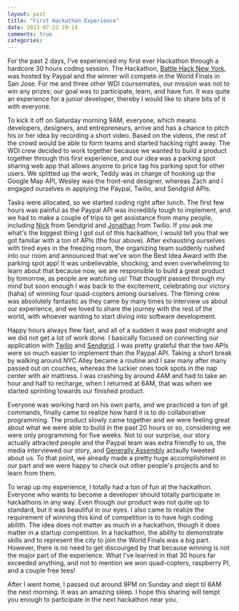 ```yaml
---
layout: post
title: "First Hackathon Experience"
date: 2013-07-22 19:14
comments: true
categories:
---
```


For the past 2 days, I've experienced my first ever Hackathon through a hardcore 30 hours coding session. The Hackathon, <a href="http://battlehack.org/new-york/" target="_blank">Battle Hack New York</a>, was hosted by Paypal and the winner will compete in the World Finals in San Jose. For me and three other WDI coursemates, our mission was not to win any prizes; our goal was to participate, learn, and have fun. It was quite an experience for a junior developer, thereby I would like to share bits of it with everyone.

To kick it off on Saturday morning 9AM, everyone, which means developers, designers, and entrepreneurs, arrive and has a chance to pitch his or her idea by recording a short video. Based on the videos, the rest of the crowd would be able to form teams and started hacking right away. The WDI crew decided to work together because we wanted to build a product together through this first experience, and our idea was a parking spot sharing web app that allows anyone to price tag his parking spot for other users. We splitted up the work, Teddy was in charge of hooking up the Google Map API, Wesley was the front-end designer, whereas Zach and I engaged ourselves in applying the Paypal, Twilio, and Sendgrid APIs.

Tasks were allocated, so we started coding right after lunch. The first few hours was painful as the Paypal API was incredibly tough to implement, and we had to make a couple of trips to get assistance from many people, including <a href="https://twitter.com/YayNickQ" target="_blank">Nick</a> from Sendgrid and <a href="https://twitter.com/jonmarkgo" target="_blank">Jonathan</a> from Twilio. If you ask me what's the biggest thing I got out of this hackathon, I would tell you that we got familiar with a ton of APIs (the four above). After exhausting ourselves with tired eyes in the freezing room, the organizing team suddenly rushed into our room and announced that we've won the Best Idea Award with the parking spot app! It was unbelievable, shocking, and even overwhelming to learn about that because now, we are responsible to build a great product by tomorrow, as people are watching us! That thought passed through my mind but soon enough I was back to the excitement, celebrating our victory (haha) of winning four quad-copters among ourselves. The filming crew was absolutely fantastic as they came by many times to interview us about our experience, and we loved to share the journey with the rest of the world, with whoever wanting to start diving into software development.

Happy hours always flew fast, and all of a sudden it was past midnight and we did not get a lot of work done. I basically focused on connecting our application with <a href="http://www.twilio.com/" target="_blank">Twilio</a> and <a href="http://sendgrid.com/" target="_blank">Sendgrid</a>. I was pretty grateful that the two APIs were so much easier to implement than the Paypal API. Taking a short break by walking around NYC Alley became a routine and I saw many after many passed out on couches, whereas the luckier ones took spots in the nap center with air mattress. I was crashing by around 4AM and had to take an hour and half to recharge, when I returned at 6AM, that was when we started sprinting towards our finished product.

Everyone was working hard on his own parts, and we practiced a ton of git commands, finally came to realize how hard it is to do collaborative programming. The product slowly came together and we were feeling great about what we were able to build in the past 20 hours or so, considering we were only programming for five weeks. Not to our surprise, our story actually attracted people and the Paypal team was extra friendly to us, the media interviewed our story, and <a href="https://generalassemb.ly/" target="_blank">Generally Assembly</a> actaully tweeted about us. To that point, we already made a pretty huge accomplishment in our part and we were happy to check out other people's projects and to learn from them.

To wrap up my experience, I totally had a ton of fun at the hackathon. Everyone who wants to become a developer should totally participate in hackathons in any way. Even though our product was not quite up to standard, but it was beautiful in our eyes. I also came to realize the requirement of winning this kind of competition is to have high coding abilith. The idea does not matter as much in a hackathon, though it does matter in a startup competition. In a hackathon, the ability to demonstrate skills and to represent the city to join the World Finals was a big part. However, there is no need to get discourged by that because winning is not the major part of the experience. What I've learned in that 30 hours far exceeded anything, and not to mention we won quad-copters, raspberry PI, and a couple free tees!

After I went home, I passed out around 9PM on Sunday and slept til 8AM the next morning. It was an amazing sleep. I hope this sharing will tempt you enough to participate in the next hackathon near you.